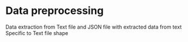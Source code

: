 # Data preprocessing
Data extraction from Text file and JSON file with extracted data from text
Specific to Text file shape

